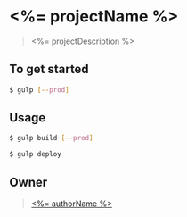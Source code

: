 # <%= projectName %>

> <%= projectDescription %>

## To get started

```sh
$ gulp [--prod]
```

## Usage

```sh
$ gulp build [--prod]
```

```sh
$ gulp deploy
```

## Owner

> [<%= authorName %>](<%= projectURL %>)
